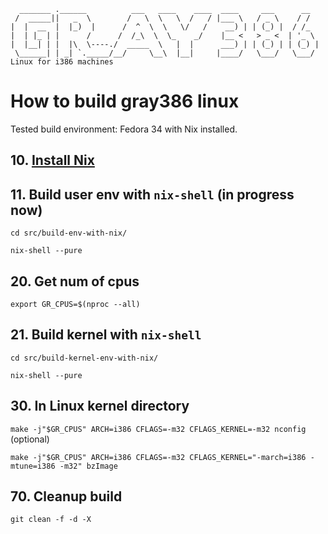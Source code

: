 ```
  _______ .______          ___   ____    ____  ____     ___      __   
 /  _____||   _  \        /   \  \   \  /   / |___ \   / _ \    / /   
|  |  __  |  |_)  |      /  ^  \  \   \/   /    __) | | (_) |  / /_   
|  | |_ | |      /      /  /_\  \  \_    _/    |__ <   > _ <  | '_ \  
|  |__| | |  |\  \----./  _____  \   |  |      ___) | | (_) | | (_) | 
 \______| | _| `._____/__/     \__\  |__|     |____/   \___/   \___/  
Linux for i386 machines
```

How to build gray386 linux
==========================

Tested build environment:
Fedora 34 with Nix installed.

**10.** [Install Nix](https://nixos.org/manual/nix/stable/#sect-multi-user-installation)
-------------------

**11.** Build user env with `nix-shell` (in progress now)
---------------------------------------

`cd src/build-env-with-nix/`

`nix-shell --pure` 


**20.** Get num of cpus
-----------------------

`export GR_CPUS=$(nproc --all)`

**21.** Build kernel with `nix-shell`
-------------------------------------

`cd src/build-kernel-env-with-nix/`

`nix-shell --pure`

**30.** In Linux kernel directory
---------------------------------

`make -j"$GR_CPUS" ARCH=i386 CFLAGS=-m32 CFLAGS_KERNEL=-m32 nconfig` (optional)

`make -j"$GR_CPUS" ARCH=i386 CFLAGS=-m32 CFLAGS_KERNEL="-march=i386 -mtune=i386 -m32" bzImage`

**70.** Cleanup build
---------------------

`git clean -f -d -X`
